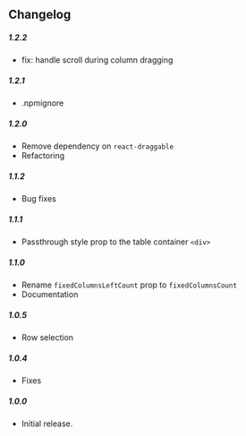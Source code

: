 ## Changelog

##### 1.2.2

- fix: handle scroll during column dragging

##### 1.2.1

- .npmignore

##### 1.2.0

- Remove dependency on `react-draggable`
- Refactoring

##### 1.1.2

- Bug fixes

##### 1.1.1

- Passthrough style prop to the table container `<div>`

##### 1.1.0

- Rename `fixedColumnsLeftCount` prop to `fixedColumnsCount`
- Documentation

##### 1.0.5

- Row selection

##### 1.0.4

- Fixes

##### 1.0.0

- Initial release.